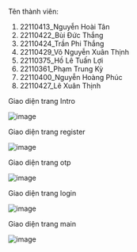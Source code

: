 Tên thành viên:
1. 22110413_Nguyễn Hoài Tân
2. 22110422_Bùi Đức Thắng
3. 22110424_Trần Phi Thắng
4. 22110429_Võ Nguyễn Xuân Thịnh
5. 22110375_Hồ Lê Tuấn Lợi
6. 22110361_Phạm Trung Kỳ
7. 22110400_Nguyễn Hoàng Phúc
8. 22110427_Lê Xuân Thịnh
   
Giao diện trang Intro

![image](https://github.com/user-attachments/assets/80d1111e-82ad-430c-9322-611219857f07)

Giao diện trang register

![image](https://github.com/user-attachments/assets/634abf07-2119-452c-8a40-2de0215670b9)




Giao diện trang otp

![image](https://github.com/user-attachments/assets/b4827feb-28dd-4bbb-96f9-2d9ff7e7648a)


Giao diện trang login

![image](https://github.com/user-attachments/assets/2c136648-e7c2-425b-9b12-84db46766e20)



Giao diện trang main

![image](https://github.com/user-attachments/assets/df73ddbe-ffde-47ad-a5ae-21e5eb7efd3b)


